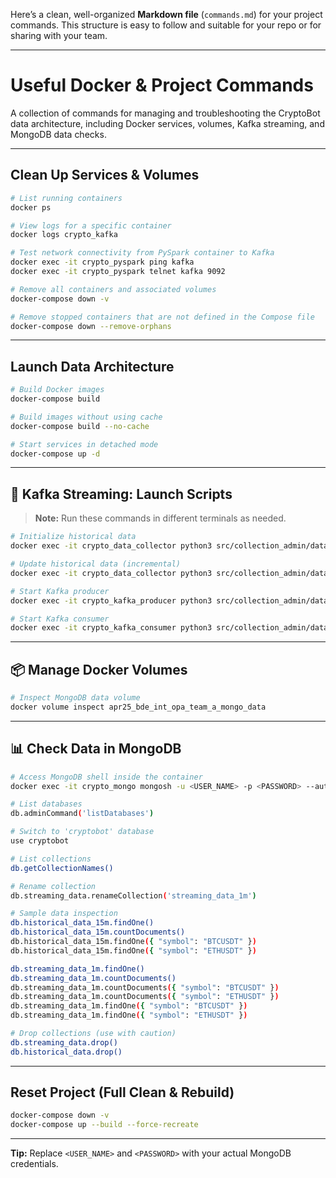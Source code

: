 Here’s a clean, well-organized **Markdown file** (`commands.md`) for your project commands.
This structure is easy to follow and suitable for your repo or for sharing with your team.

---

# Useful Docker & Project Commands

A collection of commands for managing and troubleshooting the CryptoBot data architecture, including Docker services, volumes, Kafka streaming, and MongoDB data checks.

---

## Clean Up Services & Volumes

```bash
# List running containers
docker ps

# View logs for a specific container
docker logs crypto_kafka

# Test network connectivity from PySpark container to Kafka
docker exec -it crypto_pyspark ping kafka
docker exec -it crypto_pyspark telnet kafka 9092

# Remove all containers and associated volumes
docker-compose down -v

# Remove stopped containers that are not defined in the Compose file
docker-compose down --remove-orphans
```

---

## Launch Data Architecture

```bash
# Build Docker images
docker-compose build

# Build images without using cache
docker-compose build --no-cache

# Start services in detached mode
docker-compose up -d
```

---

## 🔄 Kafka Streaming: Launch Scripts

> **Note:** Run these commands in different terminals as needed.

```bash
# Initialize historical data
docker exec -it crypto_data_collector python3 src/collection_admin/data/initialize_historical_data.py

# Update historical data (incremental)
docker exec -it crypto_data_collector python3 src/collection_admin/data/update_historical_data.py

# Start Kafka producer
docker exec -it crypto_kafka_producer python3 src/collection_admin/data/kafka_producer.py

# Start Kafka consumer
docker exec -it crypto_kafka_consumer python3 src/collection_admin/data/kafka_consumer.py
```

---

## 📦 Manage Docker Volumes

```bash
# Inspect MongoDB data volume
docker volume inspect apr25_bde_int_opa_team_a_mongo_data
```

---

## 📊 Check Data in MongoDB

```bash
# Access MongoDB shell inside the container
docker exec -it crypto_mongo mongosh -u <USER_NAME> -p <PASSWORD> --authenticationDatabase admin

# List databases
db.adminCommand('listDatabases')

# Switch to 'cryptobot' database
use cryptobot

# List collections
db.getCollectionNames()

# Rename collection
db.streaming_data.renameCollection('streaming_data_1m')

# Sample data inspection
db.historical_data_15m.findOne()
db.historical_data_15m.countDocuments()
db.historical_data_15m.findOne({ "symbol": "BTCUSDT" })
db.historical_data_15m.findOne({ "symbol": "ETHUSDT" })

db.streaming_data_1m.findOne()
db.streaming_data_1m.countDocuments()
db.streaming_data_1m.countDocuments({ "symbol": "BTCUSDT" })
db.streaming_data_1m.countDocuments({ "symbol": "ETHUSDT" })
db.streaming_data_1m.findOne({ "symbol": "BTCUSDT" })
db.streaming_data_1m.findOne({ "symbol": "ETHUSDT" })

# Drop collections (use with caution)
db.streaming_data.drop()
db.historical_data.drop()
```

---

## Reset Project (Full Clean & Rebuild)

```bash
docker-compose down -v
docker-compose up --build --force-recreate
```

---

**Tip:**
Replace `<USER_NAME>` and `<PASSWORD>` with your actual MongoDB credentials.